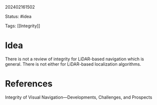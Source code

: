 202402161502

Status: #idea

Tags: [[Integrity]]

# Idea

There is not a review of integrity for LiDAR-based navigation which is general. There is not either for LiDAR-based localization algorithms.

# References
Integrity of Visual Navigation—Developments, Challenges, and Prospects
